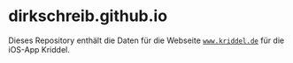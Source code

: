 # dirkschreib.github.io

Dieses Repository enthält die Daten für die Webseite [`www.kriddel.de`](www.kriddel.de) für die iOS-App Kriddel.
